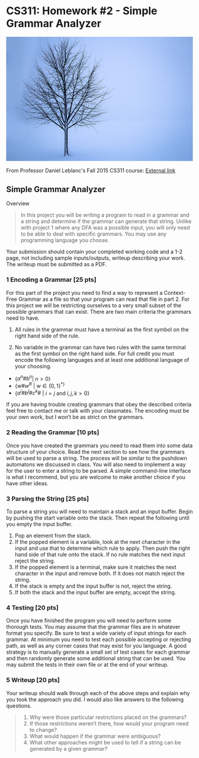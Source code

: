 CS311: Homework #2 - Simple Grammar Analyzer
======

![tree](tree.jpg)

From Professor Daniel Leblanc's Fall 2015 CS311 course: [External link](http://web.cecs.pdx.edu/~dleblanc/cs311/project2.pdf)

Simple Grammar Analyzer
-----

Overview
>In this project you will be writing a program to read in a grammar and a string and determine if the grammar can generate that string. Unlike with project 1 where any DFA was a possible input, you will only need to be able to deal with specific grammars. You may use any programming language you choose.

Your submission should contain your completed working code and a 1-2 page, not including sample inputs/outputs, writeup describing your work. The writeup must be submitted as a PDF.

### 1 Encoding a Grammar [25 pts]
For this part of the project you need to find a way to represent a Context-Free Grammar as a file so that your program can read that file in part 2. For this project we will be restricting ourselves to a very small subset of the possible grammars that can exist. There are two main criteria the grammars need to have.

1. All rules in the grammar must have a terminal as the first symbol on the right hand side of the rule.

2. No variable in the grammar can have two rules with the same terminal as the first symbol on
the right hand side. For full credit you must encode the following languages and at least one additional language of your choosing.

* {$a^n\#b^n$| $n > 0$}
* {$w\#w^R$ | $w \in \{0, 1\}$<sup>\*}
* {$a^i\#b^j\#c^k\#$ | $i = j$ and $i, j, k > 0$}

If you are having trouble creating grammars that obey the described criteria feel free to contact me or talk with your classmates. The encoding must be your own work, but I won’t be as strict on the grammars.

### 2 Reading the Grammar [10 pts]
Once you have created the grammars you need to read them into some data structure of your choice. Read the next section to see how the grammars will be used to parse a string. The process will be similar to the pushdown automatons we discussed in class. You will also need to implement a way for the user to enter a string to be parsed. A simple command-line interface is what I recommend, but you are welcome to make another choice if you have other ideas.

### 3 Parsing the String [25 pts]
To parse a string you will need to maintain a stack and an input buffer. Begin by pushing the start variable onto the stack. Then repeat the following until you empty the input buffer.
1. Pop an element from the stack.
2. If the popped element is a variable, look at the next character in the input and use that to determine which rule to apply. Then push the right hand side of that rule onto the stack. If no rule matches the next input reject the string.
3. If the popped element is a terminal, make sure it matches the next character in the input and remove both. If it does not match reject the string.
4. If the stack is empty and the input buffer is not, reject the string.
5. If both the stack and the input buffer are empty, accept the string.

### 4 Testing [20 pts]
Once you have finished the program you will need to perform some thorough tests. You may assume that the grammar files are in whatever format you specify. Be sure to test a wide variety of input strings for each grammar. At minimum you need to test each possible accepting or rejecting path, as well as any corner cases that may exist for you language. A good strategy is to manually generate a small set of test cases for each grammar and then randomly generate some additional string that can be used. You may submit the tests in their own file or at the end of your writeup.

### 5 Writeup [20 pts]

Your writeup should walk through each of the above steps and explain why you took the approach
you did. I would also like answers to the following questions.
>1. Why were those particular restrictions placed on the grammars?
>2. If those restrictions weren’t there, how would your program need to change?
>3. What would happen if the grammar were ambiguous?
>4. What other approaches might be used to tell if a string can be generated by a given grammar?
